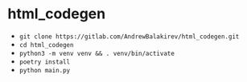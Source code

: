 # html_codegen

- `git clone https://gitlab.com/AndrewBalakirev/html_codegen.git`
- `cd html_codegen`
- `python3 -m venv venv && . venv/bin/activate`
- `poetry install`
- `python main.py`
